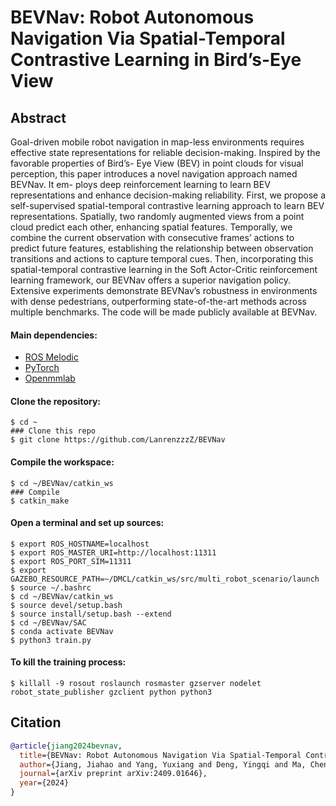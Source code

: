 # BEVNav: Robot Autonomous Navigation Via Spatial-Temporal Contrastive Learning in Bird’s-Eye View

## Abstract

Goal-driven mobile robot navigation in map-less environments requires effective state representations for reliable decision-making. Inspired by the favorable properties of Bird’s- Eye View (BEV) in point clouds for visual perception, this paper introduces a novel navigation approach named BEVNav. It em- ploys deep reinforcement learning to learn BEV representations and enhance decision-making reliability. First, we propose a self-supervised spatial-temporal contrastive learning approach to learn BEV representations. Spatially, two randomly augmented views from a point cloud predict each other, enhancing spatial features. Temporally, we combine the current observation with consecutive frames’ actions to predict future features, establishing the relationship between observation transitions and actions to capture temporal cues. Then, incorporating this spatial-temporal contrastive learning in the Soft Actor-Critic reinforcement learning framework, our BEVNav offers a superior navigation policy. Extensive experiments demonstrate BEVNav’s robustness in environments with dense pedestrians, outperforming state-of-the-art methods across multiple benchmarks. The code will be made publicly available at BEVNav.

#### Main dependencies: 

* [ROS Melodic](http://wiki.ros.org/melodic/Installation)
* [PyTorch](https://pytorch.org/get-started/locally/)
* [Openmmlab](https://openmmlab.com/)

#### Clone the repository:

```shell
$ cd ~
### Clone this repo
$ git clone https://github.com/LanrenzzzZ/BEVNav
```

#### Compile the workspace:

```shell
$ cd ~/BEVNav/catkin_ws
### Compile
$ catkin_make
```

#### Open a terminal and set up sources:

```shell
$ export ROS_HOSTNAME=localhost
$ export ROS_MASTER_URI=http://localhost:11311
$ export ROS_PORT_SIM=11311
$ export GAZEBO_RESOURCE_PATH=~/DMCL/catkin_ws/src/multi_robot_scenario/launch
$ source ~/.bashrc
$ cd ~/BEVNav/catkin_ws
$ source devel/setup.bash
$ source install/setup.bash --extend
$ cd ~/BEVNav/SAC
$ conda activate BEVNav
$ python3 train.py
```

#### To kill the training process:

```shell
$ killall -9 rosout roslaunch rosmaster gzserver nodelet robot_state_publisher gzclient python python3
```

## Citation

```bibtex
@article{jiang2024bevnav,
  title={BEVNav: Robot Autonomous Navigation Via Spatial-Temporal Contrastive Learning in Bird's-Eye View},
  author={Jiang, Jiahao and Yang, Yuxiang and Deng, Yingqi and Ma, Chenlong and Zhang, Jing},
  journal={arXiv preprint arXiv:2409.01646},
  year={2024}
}
```

